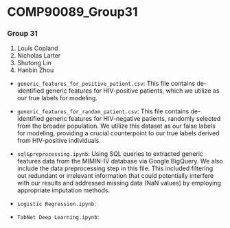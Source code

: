# COMP90089_Group31

### Group 31
1. Louis Copland
2. Nicholas Larter
3. Shutong Lin
4. Hanbin Zhou

- `generic_features_for_positive_patient.csv`: This file contains de-identified generic features for HIV-positive patients, which we utilize as our true labels for modeling.
- `generic_features_for_random_patient.csv`: This file contains de-identified generic features for HIV-negative patients, randomly selected from the broader population. We utilize this dataset as our false labels for modeling, providing a crucial counterpoint to our true labels derived from HIV-positive individuals.
  
- `sql&preprocessing.ipynb`: Using SQL queries to extracted generic features data from the MIMIN-IV database via Google BigQuery. We also include the data preprocessing step in this file. This included filtering out redundant or irrelevant information that could potentially interfere with our results and addressed missing data (NaN values) by employing appropriate imputation methods. 
- `Logistic Regression.ipynb`:
- `TabNet Deep Learning.ipynb`:
